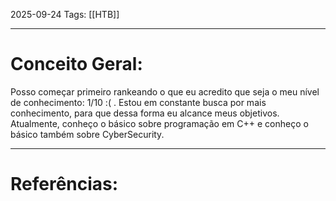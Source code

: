 2025-09-24
Tags: [[HTB]]

----
# Conceito Geral:

Posso começar primeiro rankeando o que eu acredito que seja o meu nível de conhecimento: 1/10 :( . Estou em constante busca por mais conhecimento, para que dessa forma eu alcance meus objetivos.
Atualmente, conheço o básico sobre programação em C++ e conheço o básico também sobre CyberSecurity.


-----
# Referências:

